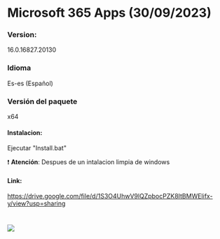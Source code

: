 # Microsoft 365 Apps (30/09/2023)

### Version:
16.0.16827.20130

### Idioma
Es-es (Español)

### Versión del paquete
x64

#### Instalacion:
Ejecutar "Install.bat"

:exclamation: **Atención**: Despues de un intalacion limpia de windows

#### Link:
https://drive.google.com/file/d/1S3O4UhwV9lQZpbocPZK8ItBMWElifx-y/view?usp=sharing

# <img src="https://github.com/wernser412/Office_365/raw/main/2023-04-30_204705.png">
